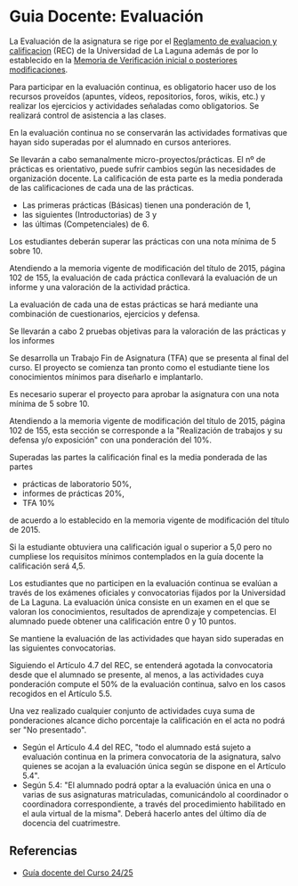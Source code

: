 # Guia Docente: Evaluación 


La Evaluación de la asignatura se rige por el [Reglamento de evaluacion y calificacion](https://www.ull.es/portal/normativa/estudiantes/) (REC) de la Universidad de La Laguna además de por lo establecido en la [Memoria de Verificación inicial o posteriores modificaciones](https://www.ull.es/grados/ingenieria-informatica/calidad-y-resultados/documentacion-de-evaluacion-del-titulo/#verificacion-modificacion). 


Para participar en la evaluación continua, es obligatorio hacer uso de los recursos proveídos (apuntes, vídeos, repositorios, foros, wikis, etc.) y realizar los ejercicios y actividades señaladas como obligatorios. Se realizará control de asistencia a las clases.

En la evaluación continua no se conservarán las actividades formativas que hayan sido superadas por el alumnado en cursos anteriores.

Se llevarán a cabo semanalmente  micro-proyectos/prácticas. 
El nº de prácticas es  orientativo, puede sufrir cambios según las necesidades de organización docente. 
La calificación de esta parte es la media ponderada de las calificaciones de cada una de las prácticas. 

- Las primeras prácticas (Básicas) tienen una ponderación de 1, 
- las  siguientes (Introductorias) de 3 y 
- las últimas (Competenciales) de 6. 

Los estudiantes deberán superar las prácticas con una nota mínima de 5 sobre 10. 

Atendiendo a la memoria vigente de modificación del título de 2015, página 102 de 155, la evaluación de cada práctica conllevará la evaluación de un informe y una valoración de la actividad práctica.  

La evaluación de cada una de estas prácticas se hará mediante una combinación de cuestionarios, ejercicios  y defensa.

Se llevarán a cabo 2 pruebas objetivas para la valoración de las prácticas y los informes

Se desarrolla un Trabajo Fin de Asignatura (TFA) que se presenta al final del curso. El proyecto se comienza tan pronto como el estudiante tiene los conocimientos mínimos para diseñarlo e implantarlo. 

Es necesario superar el proyecto para aprobar la asignatura con una nota mínima de 5 sobre 10.  

Atendiendo a la memoria vigente de modificación del título de 2015, página 102 de 155, esta sección se corresponde a la "Realización de trabajos y su defensa y/o exposición" con una ponderación del 10%.  

Superadas las partes  la calificación final es la media ponderada de las partes

- prácticas de laboratorio 50%,  
- informes de prácticas 20%, 
- TFA 10%

de acuerdo a lo establecido en la memoria vigente de modificación del título de 2015. 

Si la estudiante obtuviera una calificación igual o superior a 5,0 pero no cumpliese los requisitos mínimos contemplados en la guía docente la calificación será 4,5.

Los estudiantes que no participen en la evaluación continua se evalúan a través de los exámenes oficiales y convocatorias fijados por la Universidad de La Laguna. La evaluación única consiste en un examen en el que se valoran los conocimientos, resultados de aprendizaje  y competencias. El alumnado puede obtener una calificación entre 0 y  10 puntos.

Se mantiene la evaluación de las actividades que hayan sido superadas en las siguientes convocatorias. 

Siguiendo  el Artículo 4.7 del REC, se entenderá agotada la convocatoria desde que el alumnado se presente, al menos, a las actividades cuya ponderación compute el 50% de la evaluación continua, salvo en los casos recogidos en el Artículo 5.5.  

Una vez realizado cualquier conjunto de actividades cuya suma de ponderaciones alcance dicho porcentaje  la calificación en el acta no podrá ser "No presentado".

- Según el Artículo 4.4 del REC, "todo el alumnado está sujeto a evaluación continua en la primera convocatoria de la asignatura, salvo quienes se acojan a la evaluación única según se dispone en el Artículo 5.4". 
- Según 5.4: "El alumnado podrá optar a la evaluación única en una o varias de sus asignaturas matriculadas, comunicándolo al coordinador o coordinadora correspondiente, a través del procedimiento habilitado en el aula virtual de la misma". Deberá hacerlo antes del último día de docencia del cuatrimestre.

## Referencias

- [Guía docente del Curso 24/25](https://www.ull.es/apps/guias/guias/view_guide_course/2425/139264413/)